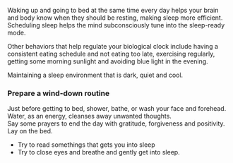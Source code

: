  
 
 Waking up and going to bed at the same time every day helps your brain and body know when they should be resting, making sleep more efficient. Scheduling sleep helps the mind subconsciously tune into the sleep-ready mode.   

 Other behaviors that help regulate your biological clock include having a consistent eating schedule and not eating too late, exercising regularly, getting some morning sunlight and avoiding blue light in the evening.   

 Maintaining a sleep environment that is dark, quiet and cool. 

###  Prepare a wind-down routine

 Just before getting to bed, shower, bathe, or wash your face and forehead. Water, as an energy, cleanses away unwanted thoughts.  
 Say some prayers to end the day with gratitude, forgiveness and positivity.   
 Lay on the bed.  
 - Try to read somethings that gets you into sleep
 - Try to close eyes and breathe and gently get into sleep. 

 


